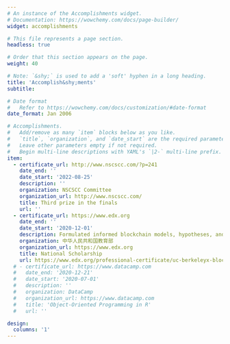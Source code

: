 ```yaml
---
# An instance of the Accomplishments widget.
# Documentation: https://wowchemy.com/docs/page-builder/
widget: accomplishments

# This file represents a page section.
headless: true

# Order that this section appears on the page.
weight: 40

# Note: `&shy;` is used to add a 'soft' hyphen in a long heading.
title: 'Accomplish&shy;ments'
subtitle:

# Date format
#   Refer to https://wowchemy.com/docs/customization/#date-format
date_format: Jan 2006

# Accomplishments.
#   Add/remove as many `item` blocks below as you like.
#   `title`, `organization`, and `date_start` are the required parameters.
#   Leave other parameters empty if not required.
#   Begin multi-line descriptions with YAML's `|2-` multi-line prefix.
item:
  - certificate_url: http://www.nscscc.com/?p=241
    date_end: ''
    date_start: '2022-08-25'
    description: ''
    organization: NSCSCC Committee
    organization_url: http://www.nscscc.com/
    title: Third prize in the finals
    url: ''
  - certificate_url: https://www.edx.org
    date_end: ''
    date_start: '2020-12-01'
    description: Formulated informed blockchain models, hypotheses, and use cases.
    organization: 中华人民共和国教育部
    organization_url: https://www.edx.org
    title: National Scholarship
    url: https://www.edx.org/professional-certificate/uc-berkeleyx-blockchain-fundamentals
  # - certificate_url: https://www.datacamp.com
  #   date_end: '2020-12-21'
  #   date_start: '2020-07-01'
  #   description: ''
  #   organization: DataCamp
  #   organization_url: https://www.datacamp.com
  #   title: 'Object-Oriented Programming in R'
  #   url: ''

design:
  columns: '1'
---
```

